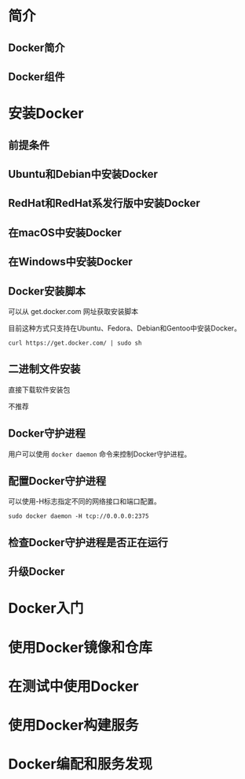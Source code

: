 # 简介

## Docker简介





## Docker组件









# 安装Docker

## 前提条件







## Ubuntu和Debian中安装Docker







## RedHat和RedHat系发行版中安装Docker









## 在macOS中安装Docker









## 在Windows中安装Docker









## Docker安装脚本

可以从 get.docker.com 网址获取安装脚本

目前这种方式只支持在Ubuntu、Fedora、Debian和Gentoo中安装Docker。

```
curl https://get.docker.com/ | sudo sh
```







## 二进制文件安装

直接下载软件安装包

不推荐



## Docker守护进程

用户可以使用 `docker daemon` 命令来控制Docker守护进程。





## 配置Docker守护进程

可以使用-H标志指定不同的网络接口和端口配置。

```
sudo docker daemon -H tcp://0.0.0.0:2375
```







## 检查Docker守护进程是否正在运行







## 升级Docker











# Docker入门







# 使用Docker镜像和仓库









# 在测试中使用Docker











# 使用Docker构建服务











# Docker编配和服务发现









